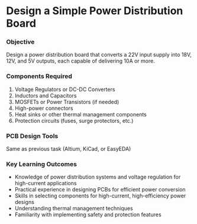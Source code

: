 # Design a Simple Power Distribution Board

### Objective
Design a power distribution board that converts a 22V input supply into 18V, 12V, and 5V outputs, each capable of delivering 10A or more.

### Components Required
1. Voltage Regulators or DC-DC Converters
2. Inductors and Capacitors
3. MOSFETs or Power Transistors (if needed)
4. High-power connectors
5. Heat sinks or other thermal management components
6. Protection circuits (fuses, surge protectors, etc.)

### PCB Design Tools
Same as previous task (Altium, KiCad, or EasyEDA)

### Key Learning Outcomes
- Knowledge of power distribution systems and voltage regulation for high-current applications
- Practical experience in designing PCBs for efficient power conversion
- Skills in selecting components for high-current, high-efficiency power designs
- Understanding thermal management techniques
- Familiarity with implementing safety and protection features